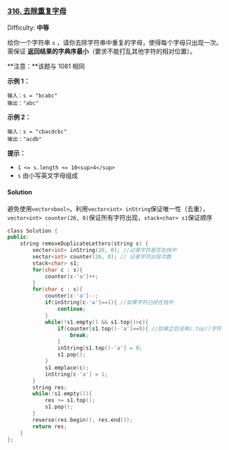 ### [316\. 去除重复字母](https://leetcode-cn.com/problems/remove-duplicate-letters/)

Difficulty: **中等**


给你一个字符串 `s` ，请你去除字符串中重复的字母，使得每个字母只出现一次。需保证 **返回结果的字典序最小**（要求不能打乱其他字符的相对位置）。

**注意：**该题与 1081 相同

**示例 1：**

```
输入：s = "bcabc"
输出："abc"
```

**示例 2：**

```
输入：s = "cbacdcbc"
输出："acdb"
```

**提示：**

*   `1 <= s.length <= 10<sup>4</sup>`
*   `s` 由小写英文字母组成


#### Solution

避免使用`vector<bool>`。利用`vector<int> inString`保证唯一性（去重），`vector<int> counter(26, 0)`保证所有字符出现，`stack<char> s1`保证顺序

```cpp
​class Solution {
public:
    string removeDuplicateLetters(string s) {
        vector<int> inString(26, 0); //记录字符是否在栈中
        vector<int> counter(26, 0); // 记录字符出现次数
        stack<char> s1;
        for(char c : s){
            counter[c-'a']++;
        }
        for(char c : s){
            counter[c-'a']--;
            if(inString[c-'a']==1){ //如果字符已经在栈中
                continue;
            }
            while(!s1.empty() && s1.top()>c){
                if(counter[s1.top()-'a']==0){ //如果之后没有s.top()字符
                    break;
                }
                inString[s1.top()-'a'] = 0;
                s1.pop();
            }
            s1.emplace(c);
            inString[c-'a'] = 1;
        }
        string res;
        while(!s1.empty()){
            res += s1.top();
            s1.pop();
        }
        reverse(res.begin(), res.end());
        return res;
    }
};
```